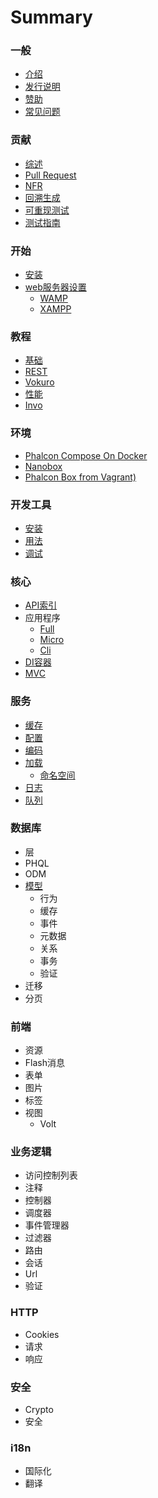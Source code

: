 # Summary

### 一般
* [介绍](README.md)
* [发行说明](https://github.com/phalcon/cphalcon/blob/3.2.x/CHANGELOG-3.2.md)
* [赞助](sponsors.md)
* [常见问题](faq.md)

### 贡献
* [综述](contributions.md)
* [Pull Request](new-pull-request.md)
* [NFR](new-feature-request.md)
* [回溯生成](generating-backtrace.md)
* [可重现测试](reproducible-tests.md)
* [测试指南](unit-testing.md)

### 开始
* [安装](installation.md)
* [web服务器设置](webserver-setup.md)
  * [WAMP](webserver-wamp.md)
  * [XAMPP](webserver-xampp.md)

### 教程
* [基础](tutorial-base.md)
* [REST](tutorial-rest.md)
* [Vokuro](tutorial-vokuro.md)
* [性能](performance.md)
* [Invo](tutorial-invo.md)

### 环境
* [Phalcon Compose On Docker](environments-docker.md)
* [Nanobox](environments-nanobox.md)
* [Phalcon Box from Vagrant)](environments-vagrant.md)

### 开发工具
* [安装](devtools-installation.md)
* [用法](devtools-usage.md)
* [调试](debug.md)

### 核心
* [API索引](api/index.md)
* 应用程序
    * [Full](application.md)
    * [Micro](application-micro.md)
    * [Cli](application-cli.md)
* [DI容器](di.md)
* [MVC](mvc.md)

### 服务
* [缓存](cache.md)
* [配置](config.md)
* [编码](escaper.md)
* [加载](loader.md)
  * [命名空间](namespaces)
* [日志](logging.md)
* [队列](queue.md)

### 数据库
* 层
* PHQL
* ODM
* [模型]()
  * 行为
  * 缓存
  * 事件
  * 元数据
  * 关系
  * 事务
  * 验证
* 迁移
* 分页

### 前端
* 资源
* Flash消息
* 表单
* 图片
* 标签
* 视图
  * Volt

### 业务逻辑
* 访问控制列表
* 注释
* 控制器
* 调度器
* 事件管理器
* 过滤器
* 路由
* 会话
* Url
* 验证

### HTTP
* Cookies
* 请求
* 响应

### 安全
* Crypto
* 安全

### i18n
* 国际化
* 翻译


